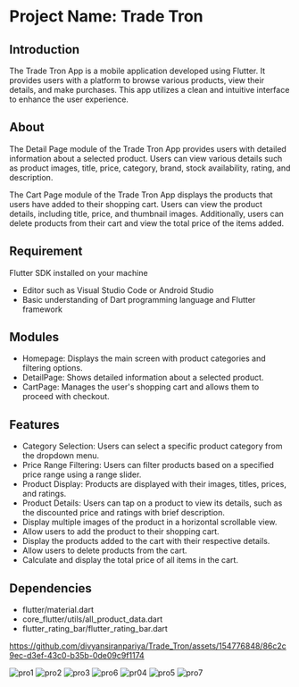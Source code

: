 # Project Name: Trade Tron

## Introduction

The Trade Tron App is a mobile application developed using Flutter. It provides users with a platform to browse various products, view their details, and make purchases. This app utilizes a clean and intuitive interface to enhance the user experience.

## About

The Detail Page module of the Trade Tron App provides users with detailed information about a selected product. Users can view various details such as product images, title, price, category, brand, stock availability, rating, and description.

The Cart Page module of the Trade Tron App displays the products that users have added to their shopping cart. Users can view the product details, including title, price, and thumbnail images. Additionally, users can delete products from their cart and view the total price of the items added.

## Requirement

Flutter SDK installed on your machine
* Editor such as Visual Studio Code or Android Studio
* Basic understanding of Dart programming language and Flutter framework

## Modules

* Homepage: Displays the main screen with product categories and filtering options.
* DetailPage: Shows detailed information about a selected product.
* CartPage: Manages the user's shopping cart and allows them to proceed with checkout.

## Features

* Category Selection: Users can select a specific product category from the dropdown menu.
* Price Range Filtering: Users can filter products based on a specified price range using a range slider.
* Product Display: Products are displayed with their images, titles, prices, and ratings.
* Product Details: Users can tap on a product to view its details, such as the discounted price and ratings with  brief description.
* Display multiple images of the product in a horizontal scrollable view.
* Allow users to add the product to their shopping cart.
* Display the products added to the cart with their respective details.
* Allow users to delete products from the cart.
* Calculate and display the total price of all items in the cart.

## Dependencies

* flutter/material.dart
* core_flutter/utils/all_product_data.dart 
* flutter_rating_bar/flutter_rating_bar.dart


https://github.com/divyansiranpariya/Trade_Tron/assets/154776848/86c2c9ec-d3ef-43c0-b35b-0de09c9f1174

![pro1](https://github.com/divyansiranpariya/Trade_Tron/assets/154776848/55f467fe-889b-4f50-b2ab-ad6fe9e5937f)
![pro2](https://github.com/divyansiranpariya/Trade_Tron/assets/154776848/d4ad4cb3-8da9-4f6c-b99f-4ec68747f694)
![pro3](https://github.com/divyansiranpariya/Trade_Tron/assets/154776848/f46ee70a-bc0f-481b-a6b4-213e9bec5337)
![pro6](https://github.com/divyansiranpariya/Trade_Tron/assets/154776848/8dce6a3c-8852-4285-bb79-9b157f312a6a)
![pr04](https://github.com/divyansiranpariya/Trade_Tron/assets/154776848/94864a29-c0cc-45cb-98c1-556ef63991ce)
![pro5](https://github.com/divyansiranpariya/Trade_Tron/assets/154776848/338ef382-a243-4a16-af90-0d39ac9fc988)
![pro7](https://github.com/divyansiranpariya/Trade_Tron/assets/154776848/6552ec10-a69c-442e-bd15-423858cd8fd3)





